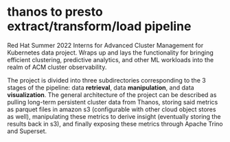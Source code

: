 # thanos to presto extract/transform/load pipeline

Red Hat Summer 2022 Interns for Advanced Cluster Management for Kubernetes data project. Wraps up and lays the functionality for bringing efficient clustering, predictive analytics, and other ML workloads into the realm of ACM cluster observability. 

The project is divided into three subdirectories corresponding to the 3 stages of the pipeline: data **retrieval**, data **manipulation**, and data **visualization**. The general architecture of the project can be described as pulling long-term persistent cluster data from Thanos, storing said metrics as parquet files in amazon s3 (configurable with other cloud object stores as well), manipulating these metrics to derive insight (eventually storing the results back in s3), and finally exposing these metrics through Apache Trino and Superset.
